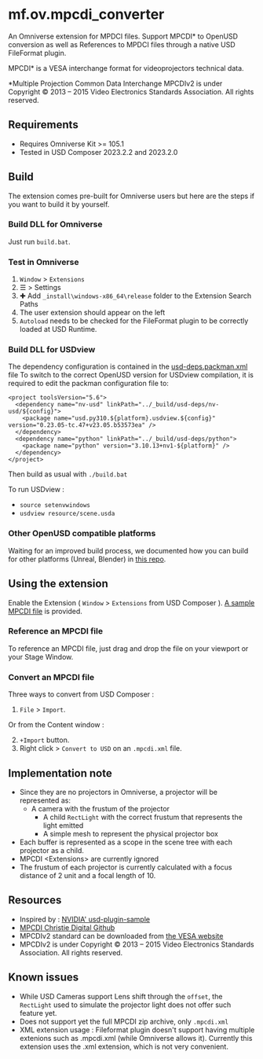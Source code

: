 # mf.ov.mpcdi_converter

An Omniverse extension for MPDCI files.
Support MPCDI* to OpenUSD conversion as well as References to MPDCI files through a native USD FileFormat plugin.

MPCDI* is a VESA interchange format for videoprojectors technical data.

*Multiple Projection Common Data Interchange
MPCDIv2 is under Copyright © 2013 – 2015 Video Electronics Standards Association. All rights reserved.

## Requirements

- Requires Omniverse Kit >= 105.1
- Tested in USD Composer 2023.2.2 and 2023.2.0

## Build

The extension comes pre-built for Omniverse users but here are the steps if you want to build it by yourself.

### Build DLL for Omniverse

Just run `build.bat`.

### Test in Omniverse

1. `Window` > `Extensions`
2. ☰ > Settings
3. ✚ Add `_install\windows-x86_64\release` folder to the Extension Search Paths
4. The user extension should appear on the left
5. `Autoload` needs to be checked for the FileFormat plugin to be correctly loaded at USD Runtime.

### Build DLL for USDview

The dependency configuration is contained in the [usd-deps.packman.xml](deps/usd-deps.packman.xml) file
To switch to the correct OpenUSD version for USDview compilation, it is required to edit the packman configuration file to:

```
<project toolsVersion="5.6">
  <dependency name="nv-usd" linkPath="../_build/usd-deps/nv-usd/${config}">
    <package name="usd.py310.${platform}.usdview.${config}" version="0.23.05-tc.47+v23.05.b53573ea" />
  </dependency>
  <dependency name="python" linkPath="../_build/usd-deps/python">
    <package name="python" version="3.10.13+nv1-${platform}" />
  </dependency>
</project>
```

Then build as usual with `./build.bat`

To run USDview :
- `source setenvwindows`
- `usdview resource/scene.usda`

### Other OpenUSD compatible platforms

Waiting for an improved build process, we documented how you can build for other platforms (Unreal, Blender) in [this repo](https://github.com/MomentFactory/Omniverse-MVR-GDTF-converter).

## Using the extension

Enable the Extension ( `Window` > `Extensions` from USD Composer ).
[A sample MPCDI file](./exts/mf.ov.mpcdi_converter/mf/ov/mpcdi_converter/sample/Cube-mapping.mpcdi.xml) is provided.

### Reference an MPCDI file
To reference an MPCDI file, just drag and drop the file on your viewport or your Stage Window.

### Convert an MPCDI file

Three ways to convert from USD Composer :
1. `File` > `Import`.

Or from the Content window :

2. `+Import` button.
3. Right click > `Convert to USD` on an `.mpcdi.xml` file.

## Implementation note
- Since they are no projectors in Omniverse, a projector will be represented as:
  - A camera with the frustum of the projector
    - A child `RectLight` with the correct frustum that represents the light emitted
	- A simple mesh to represent the physical projector box
- Each buffer is represented as a scope in the scene tree with each projector as a child.
- MPCDI \<Extensions\> are currently ignored
- The frustum of each projector is currently calculated with a focus distance of 2 unit and a focal length of 10.

## Resources
- Inspired by : [NVIDIA' usd-plugin-sample](https://github.com/NVIDIA-Omniverse/usd-plugin-samples)
- [MPCDI Christie Digital Github](https://github.com/ChristieDigital/mpcdi/blob/master/MPCDI_explained.md)
- MPCDIv2 standard can be downloaded from [the VESA website](https://vesa.org/vesa-standards/)
- MPCDIv2 is under Copyright © 2013 – 2015 Video Electronics Standards Association. All rights reserved.

## Known issues

- While USD Cameras support Lens shift through the `offset`, the `RectLight` used to simulate the projector light does not offer such feature yet.
- Does not support yet the full MPCDI zip archive, only `.mpcdi.xml`
- XML extension usage : Fileformat plugin doesn't support having multiple extenions such as .mpcdi.xml (while Omniverse allows it). Currently this extension uses the .xml extension, which is not very convenient.